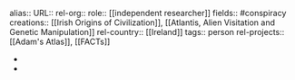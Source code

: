 alias::
URL::
rel-org::
role:: [[independent researcher]]
fields:: #conspiracy
creations:: [[Irish Origins of Civilization]], [[Atlantis, Alien Visitation and Genetic Manipulation]]
rel-country:: [[Ireland]]
tags:: person
rel-projects:: [[Adam's Atlas]], [[FACTs]]


-
-
